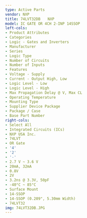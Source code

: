 ```yaml
---
type: Active Parts
vendor: NXP
title: 74LVT32DB　　NXP
model: IC GATE OR 4CH 2-INP 14SSOP
left-cols:
- Product Attributes
- Categories
- Logic - Gates and Inverters
- Manufacturer
- Series
- Logic Type
- Number of Circuits
- Number of Inputs
- Features
- Voltage - Supply
- Current - Output High, Low
- Logic Level - Low
- Logic Level - High
- Max Propagation Delay @ V, Max CL
- Operating Temperature
- Mounting Type
- Supplier Device Package
- Package / Case
- Base Part Number
right-cols:
- Select All
- Integrated Circuits (ICs)
- NXP USA Inc.
- 74LVT
- OR Gate
- '4'
- '2'
- '-'
- 2.7 V ~ 3.6 V
- 20mA, 32mA
- 0.8V
- 2V
- 3.2ns @ 3.3V, 50pF
- -40°C ~ 85°C
- Surface Mount
- 14-SSOP
- 14-SSOP (0.209", 5.30mm Width)
- 74LVT32
img: 74LVT32DB.JPG
---
```

